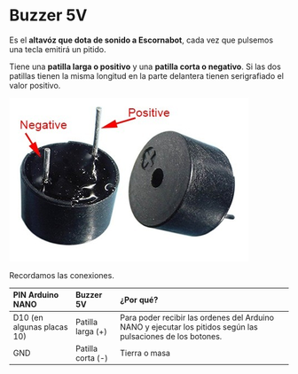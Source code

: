 # Buzzer 5V

Es el **altavóz que dota de sonido a Escornabot**, cada vez que pulsemos una tecla emitirá un pitido.

Tiene una **patilla larga o positivo** y una **patilla corta o negativo**. Si las dos patillas tienen la misma longitud en la parte delantera tienen serigrafiado el valor positivo.

![Buzzer 5V](/assets/Buzzer5V.jpg)

Recordamos las conexiones. 

| PIN Arduino NANO |Buzzer 5V| ¿Por qué? |
| :--- | :--- | :---|
| D10 \(en algunas placas 10\) | Patilla larga (+) | Para poder recibir las ordenes del Arduino NANO y ejecutar los pitidos según las pulsaciones de los botones. |
| GND | Patilla corta (-) | Tierra o masa |




